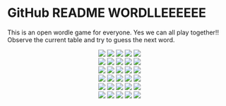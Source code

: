 # GitHub README WORDLLEEEEEE

This is an open wordle game for everyone. Yes we can all play together!!
Observe the current table and try to guess the next word.

<!-- BOARD START --><div align="center">&nbsp;<img src="https://via.placeholder.com/125/3a3a3c/f?text=C">&nbsp;<img src="https://via.placeholder.com/125/b59f3b/f?text=R">&nbsp;<img src="https://via.placeholder.com/125/b59f3b/f?text=O">&nbsp;<img src="https://via.placeholder.com/125/b59f3b/f?text=O">&nbsp;<img src="https://via.placeholder.com/125/3a3a3c/f?text=L"><br>&nbsp;<img src="https://via.placeholder.com/125/b59f3b/f?text=A">&nbsp;<img src="https://via.placeholder.com/125/3a3a3c/f?text=D">&nbsp;<img src="https://via.placeholder.com/125/3a3a3c/f?text=I">&nbsp;<img src="https://via.placeholder.com/125/3a3a3c/f?text=E">&nbsp;<img src="https://via.placeholder.com/125/3a3a3c/f?text=U"><br>&nbsp;<img src="https://via.placeholder.com/125/121213/f?text=+">&nbsp;<img src="https://via.placeholder.com/125/121213/f?text=+">&nbsp;<img src="https://via.placeholder.com/125/121213/f?text=+">&nbsp;<img src="https://via.placeholder.com/125/121213/f?text=+">&nbsp;<img src="https://via.placeholder.com/125/121213/f?text=+"><br>&nbsp;<img src="https://via.placeholder.com/125/121213/f?text=+">&nbsp;<img src="https://via.placeholder.com/125/121213/f?text=+">&nbsp;<img src="https://via.placeholder.com/125/121213/f?text=+">&nbsp;<img src="https://via.placeholder.com/125/121213/f?text=+">&nbsp;<img src="https://via.placeholder.com/125/121213/f?text=+"><br>&nbsp;<img src="https://via.placeholder.com/125/121213/f?text=+">&nbsp;<img src="https://via.placeholder.com/125/121213/f?text=+">&nbsp;<img src="https://via.placeholder.com/125/121213/f?text=+">&nbsp;<img src="https://via.placeholder.com/125/121213/f?text=+">&nbsp;<img src="https://via.placeholder.com/125/121213/f?text=+"><br>&nbsp;<img src="https://via.placeholder.com/125/121213/f?text=+">&nbsp;<img src="https://via.placeholder.com/125/121213/f?text=+">&nbsp;<img src="https://via.placeholder.com/125/121213/f?text=+">&nbsp;<img src="https://via.placeholder.com/125/121213/f?text=+">&nbsp;<img src="https://via.placeholder.com/125/121213/f?text=+"><br></div>
<!-- BOARD END -->
